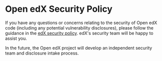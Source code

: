 # Open edX Security Policy

If you have any questions or concerns relating to the security of Open edX code (including any potential vulnerability disclosures), please follow the guidance in the [edX security policy](https://www.edx.org/policy/security). edX's security team will be happy to assist you.

In the future, the Open edX project will develop an independent security team and disclosure intake process.
